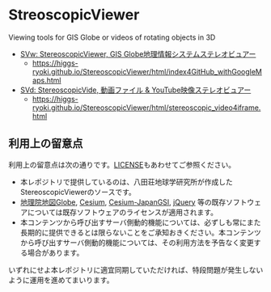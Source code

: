# StreoscopicViewer
Viewing tools for GIS Globe or videos of rotating objects in 3D
- [SVw: StereoscopicViewer,  GIS Globe地理情報システムステレオビュアー](https://higgs-ryoki.github.io/StereoscopicViewer/html/index4GitHub_withGoogleMaps.html)
  - https://higgs-ryoki.github.io/StereoscopicViewer/html/index4GitHub_withGoogleMaps.html 
- [SVd: StereoscopicVide, 動画ファイル & YouTube映像ステレオビュアー](https://higgs-ryoki.github.io/StereoscopicViewer/html/stereoscopic_video4iframe.html)
  - https://higgs-ryoki.github.io/StereoscopicViewer/html/stereoscopic_video4iframe.html
## 利用上の留意点
利用上の留意点は次の通りです。[LICENSE](LICENSE)もあわせてご参照ください。

- 本レポジトリで提供しているのは、八田荘地球学研究所が作成したStereoscopicViewerのソースです。
- [地理院地図Globe](http://maps.gsi.go.jp/globe/index_globe.html),
[Cesium](https://github.com/AnalyticalGraphicsInc/cesium), [Cesium-JapanGSI](https://github.com/tilemapjp/Cesium-JapanGSI), [jQuery](https://github.com/jquery/jquery) 等の既存ソフトウェアについては既存ソフトウェアのライセンスが適用されます。
- 本コンテンツから呼び出すサーバ側動的機能については、必ずしも常にまた長期的に提供できるとは限らないことをご承知おきください。本コンテンツから呼び出すサーバ側動的機能については、その利用方法を予告なく変更する場合があります。

いずれにせよ本レポジトリに適宜同期していただければ、特段問題が発生しないように運用を進めてまいります。

